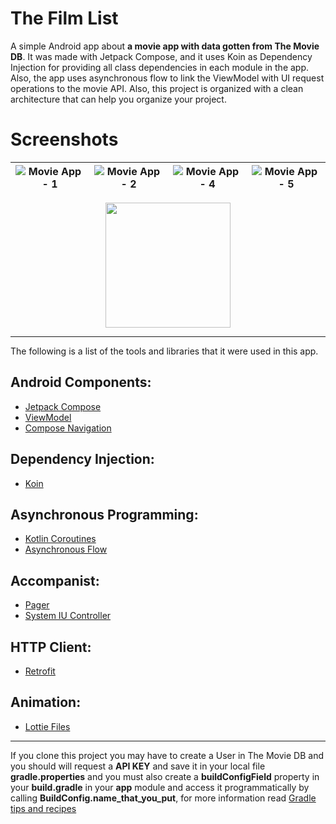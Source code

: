 # The Film List
A simple Android app about **a movie app with data gotten from The Movie DB**. It was made with Jetpack Compose, and it uses Koin as Dependency Injection for providing all class dependencies in each module in the app. Also, the app uses asynchronous flow to link the ViewModel with UI request operations to the movie API. Also, this project is organized with a clean architecture that can help you organize your project.

# Screenshots

| ![Movie App - 1](https://i.postimg.cc/9Q6Xzc59/Screenshot-1684863088.png) | ![Movie App - 2](https://i.postimg.cc/Wb41H9wd/Screenshot-1684863130.png) | ![Movie App - 4](https://i.postimg.cc/c45LyQFX/Screenshot-1684863126.png) | ![Movie App - 5](https://i.postimg.cc/7ZGYxfcD/Screenshot-1684863168.png) |
|:-------------------------------------------------------------------------:|:-------------------------------------------------------------------------:|:-------------------------------------------------------------------------:|:-------------------------------------------------------------------------:|

<div style="text-align: center;">
  <img src="https://i.postimg.cc/QCpKYByZ/movie-app.gif" width="200px">
</div>

---

The following is a list of the tools and libraries that it were used in this app.

## Android Components:
* [Jetpack Compose][1]
* [ViewModel][2]
* [Compose Navigation][3]

## Dependency Injection:
* [Koin][4]

## Asynchronous Programming:
* [Kotlin Coroutines][5]
* [Asynchronous Flow][6]

## Accompanist:
* [Pager][7]
* [System IU Controller][8]

## HTTP Client:
* [Retrofit][9]

## Animation:
* [Lottie Files][10]

---

If you clone this project you may have to create a User in The Movie DB and you should will request a **API KEY** and save it in your local file **gradle.properties** and you must also create a **buildConfigField** property in your **build.gradle** in your **app** module and access it programmatically by calling **BuildConfig.name_that_you_put**, for more information read [Gradle tips and recipes][11]

[1]: https://developer.android.com/jetpack/compose
[2]: https://developer.android.com/topic/libraries/architecture/viewmodel
[3]: https://developer.android.com/jetpack/compose/navigation
[4]: https://insert-koin.io/
[5]: https://kotlinlang.org/docs/coroutines-overview.html
[6]: https://kotlinlang.org/docs/flow.html
[7]: https://google.github.io/accompanist/pager/
[8]: https://google.github.io/accompanist/systemuicontroller/
[9]: https://square.github.io/retrofit/
[10]: https://airbnb.io/lottie/#/android-compose
[11]: https://developer.android.com/build/gradle-tips
